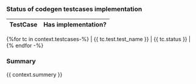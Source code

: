 <!-- ID: 878ae1db-766f-49c7-a1a8-59f7be1fee8f -->
### Status of codegen testcases implementation
| TestCase         | Has implementation? |
| -----------------|---------------------|
{%for tc in context.testcases-%}
|  {{ tc.test.test_name }} | {{ tc.status }} |
{% endfor -%}

### Summary 
{{ context.summery }}